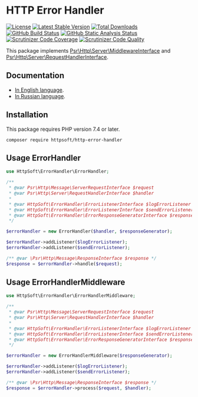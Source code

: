 # HTTP Error Handler

[![License](https://poser.pugx.org/httpsoft/http-error-handler/license)](https://packagist.org/packages/httpsoft/http-error-handler)
[![Latest Stable Version](https://poser.pugx.org/httpsoft/http-error-handler/v)](https://packagist.org/packages/httpsoft/http-error-handler)
[![Total Downloads](https://poser.pugx.org/httpsoft/http-error-handler/downloads)](https://packagist.org/packages/httpsoft/http-error-handler)
[![GitHub Build Status](https://github.com/httpsoft/http-error-handler/workflows/build/badge.svg)](https://github.com/httpsoft/http-error-handler/actions)
[![GitHub Static Analysis Status](https://github.com/httpsoft/http-error-handler/workflows/static/badge.svg)](https://github.com/httpsoft/http-error-handler/actions)
[![Scrutinizer Code Coverage](https://scrutinizer-ci.com/g/httpsoft/http-error-handler/badges/coverage.png?b=master)](https://scrutinizer-ci.com/g/httpsoft/http-error-handler/?branch=master)
[![Scrutinizer Code Quality](https://scrutinizer-ci.com/g/httpsoft/http-error-handler/badges/quality-score.png?b=master)](https://scrutinizer-ci.com/g/httpsoft/http-error-handler/?branch=master)

This package implements [Psr\Http\Server\MiddlewareInterface](https://github.com/php-fig/http-server-middleware/blob/master/src/MiddlewareInterface.php) and [Psr\Http\Server\RequestHandlerInterface](https://github.com/php-fig/http-server-handler/blob/master/src/RequestHandlerInterface.php).

## Documentation

* [In English language](https://httpsoft.org/docs/error-handler).
* [In Russian language](https://httpsoft.org/ru/docs/error-handler).

## Installation

This package requires PHP version 7.4 or later.

```
composer require httpsoft/http-error-handler
```

## Usage ErrorHandler

```php
use HttpSoft\ErrorHandler\ErrorHandler;

/**
 * @var Psr\Http\Message\ServerRequestInterface $request
 * @var Psr\Http\Server\RequestHandlerInterface $handler
 *
 * @var HttpSoft\ErrorHandler\ErrorListenerInterface $logErrorListener
 * @var HttpSoft\ErrorHandler\ErrorListenerInterface $sendErrorListener
 * @var HttpSoft\ErrorHandler\ErrorResponseGeneratorInterface $responseGenerator
 */

$errorHandler = new ErrorHandler($handler, $responseGenerator);

$errorHandler->addListener($logErrorListener);
$errorHandler->addListener($sendErrorListener);

/** @var \Psr\Http\Message\ResponseInterface $response */
$response = $errorHandler->handle($request);
```

## Usage ErrorHandlerMiddleware

```php
use HttpSoft\ErrorHandler\ErrorHandlerMiddleware;

/**
 * @var Psr\Http\Message\ServerRequestInterface $request
 * @var Psr\Http\Server\RequestHandlerInterface $handler
 *
 * @var HttpSoft\ErrorHandler\ErrorListenerInterface $logErrorListener
 * @var HttpSoft\ErrorHandler\ErrorListenerInterface $sendErrorListener
 * @var HttpSoft\ErrorHandler\ErrorResponseGeneratorInterface $responseGenerator
 */

$errorHandler = new ErrorHandlerMiddleware($responseGenerator);

$errorHandler->addListener($logErrorListener);
$errorHandler->addListener($sendErrorListener);

/** @var \Psr\Http\Message\ResponseInterface $response */
$response = $errorHandler->process($request, $handler);
```
